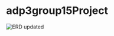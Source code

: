 # adp3group15Project
![ERD updated](https://github.com/Mduletsie7/adp3group15Project/assets/88936431/b3d0251f-7cab-422f-95ea-1686983bfed3)
